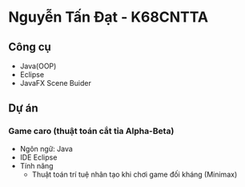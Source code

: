 # Nguyễn Tấn Đạt - K68CNTTA

## Công cụ
- Java(OOP)
- Eclipse
- JavaFX Scene Buider

## Dự án
### Game caro (thuật toán cắt tỉa Alpha-Beta)
- Ngôn ngữ: Java
- IDE Eclipse
- Tính năng
    - Thuật toán trí tuệ nhân tạo khi chơi game đối kháng (Minimax)
